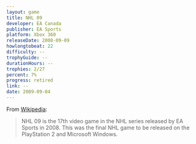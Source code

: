```yaml
---
layout: game
title: NHL 09
developer: EA Canada
publisher: EA Sports
platform: Xbox 360
releaseDate: 2008-09-09
howlongtobeat: 22
difficulty: --
trophyGuide: --
durationHours: --
trophies: 2/27
percent: 7%
progress: retired
link: --
date: 2009-09-04
---
```


From [Wikipedia](https://en.wikipedia.org/wiki/NHL_09):

> NHL 09 is the 17th video game in the NHL series released by EA Sports in 2008. This was the final NHL game to be released on the PlayStation 2 and Microsoft Windows.
